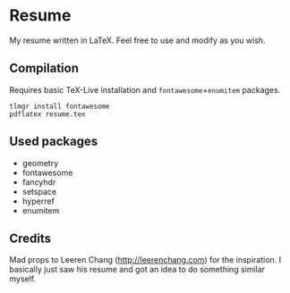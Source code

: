 # Resume

My resume written in LaTeX. Feel free to use and modify as you wish.

## Compilation

Requires basic TeX-Live installation and `fontawesome`+`enumitem` packages.

```
tlmgr install fontawesome
pdflatex resume.tex
```

## Used packages

- geometry
- fontawesome
- fancyhdr
- setspace
- hyperref
- enumitem

## Credits

Mad props to Leeren Chang (http://leerenchang.com) for the inspiration. I basically just saw his resume and got an idea to do something similar myself.
